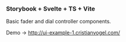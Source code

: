 
### Storybook + Svelte + TS + Vite

Basic fader and dial controller components.

Demo →
http://ui-example-1.cristianvogel.com/